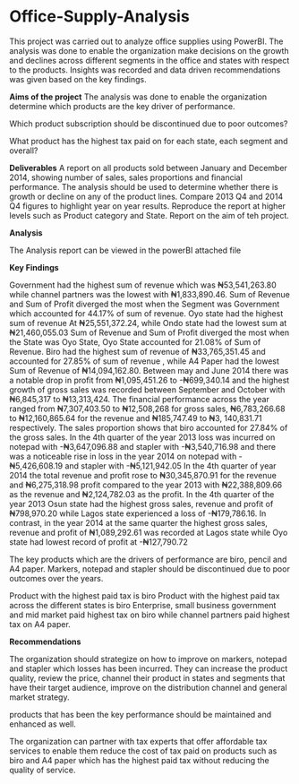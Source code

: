 # Office-Supply-Analysis
This project was carried out to analyze office supplies using PowerBI. The analysis was done to enable the organization make decisions on the growth and declines across different segments in the office and states with respect to the products. Insights was recorded and data driven recommendations was given based on the key findings.

**Aims of the project**
The analysis was done to enable the organization determine which products are
the key driver of performance.

Which product subscription should be discontinued due to poor outcomes?

What product has the highest tax paid on for each state, each segment and overall?

**Deliverables**
A report on all products sold between January and December 2014, showing number of sales, sales proportions and financial performance. The analysis should be used to determine whether there is growth or decline on any of the product lines.
Compare 2013 Q4 and 2014 Q4 figures to highlight year on year results. Reproduce the report at higher levels such as Product category and State.
Report on the aim of teh project.

**Analysis**

The Analysis report can be viewed in the powerBI attached file

**Key Findings**

Government had the highest sum of revenue which was ₦53,541,263.80 while channel partners was the lowest with ₦1,833,890.46. Sum of Revenue and Sum of Profit diverged the most when the Segment was Government which accounted for 44.17% of sum of revenue.
Oyo state had the highest sum of revenue ﻿At ₦25,551,372.24, while Ondo state had the lowest sum at ₦21,460,055.03 Sum of Revenue and Sum of Profit diverged the most when the State was Oyo State, Oyo State accounted for 21.08% of Sum of Revenue.
Biro had the highest sum of revenue of ₦33,765,351.45 and accounted for 27.85% of sum of revenue , while A4 Paper had the lowest Sum of Revenue of  ₦14,094,162.80.﻿
Between may and June 2014 there was a notable drop in profit from ₦1,095,451.26 to -₦699,340.14 and the highest growth of gross sales was recorded between September and October with ₦6,845,317 to ₦13,313,424.
The financial performance across the year ranged from ₦7,307,403.50 to ₦12,508,268 for gross sales, ₦6,783,266.68 to ₦12,160,865.64 for the revenue and ₦185,747.49 to ₦3, 140,831.71 respectively. 
The sales proportion shows that biro accounted for 27.84% of the gross sales.
In the 4th quarter of the year 2013 loss was incurred on notepad with -₦3,647,096.88 and stapler with -₦3,540,716.98 and there was a noticeable rise in loss in the year 2014 on notepad with -₦5,426,608.19 and stapler with -₦5,121,942.05
In the 4th quarter of year 2014 the total revenue and profit rose to ₦30,345,870.91 for the revenue and ₦6,275,318.98 profit compared to the year 2013 with ₦22,388,809.66 as the revenue and ₦2,124,782.03 as the profit.
In the 4th quarter of the year 2013 Osun state had the highest gross sales, revenue and profit of ₦798,970.20 while Lagos state experienced a loss of -₦179,786.16. In contrast, in the year 2014 at the same quarter the highest gross sales, revenue and profit of ₦1,089,292.61  was recorded at Lagos state while Oyo state had lowest record of profit at -₦127,790.72

The key products which are the drivers of performance are biro, pencil and A4 paper. 
Markers, notepad and stapler should be discontinued due to poor outcomes over the years.

Product with the highest paid tax is biro 
Product with the highest paid tax across the different states is biro
Enterprise, small business government and mid market paid highest tax on biro while channel partners paid highest tax on A4 paper.

**Recommendations**

The organization should strategize on how to improve on markers, notepad and stapler which losses has been incurred. They can increase the product quality, review the price, channel their product in states and segments that have their target audience, improve on the distribution channel and general market strategy.

products that has been the key performance  should be maintained and enhanced as well. 

The organization can partner with tax experts that offer affordable tax services to enable them reduce the cost of tax paid on products such as biro and A4 paper which has the highest paid tax without reducing the quality of service.

